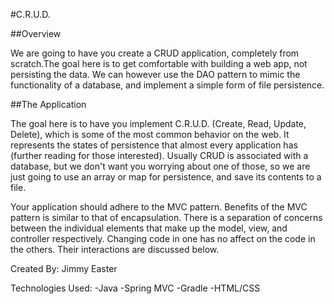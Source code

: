 #C.R.U.D.


##Overview

We are going to have you create a CRUD application, completely from scratch.The goal here is to get comfortable with building a web app, not persisting the data. We can however use the DAO pattern to mimic the functionality of a database, and implement a simple form of file persistence.

##The Application

The goal here is to have you implement C.R.U.D. (Create, Read, Update, Delete), which is some of the most common behavior on the web. It represents the states of persistence that almost every application has (further reading for those interested). Usually CRUD is associated with a database, but we don't want you worrying about one of those, so we are just going to use an array or map for persistence, and save its contents to a file.

Your application should adhere to the MVC pattern. Benefits of the MVC pattern is similar to that of encapsulation. There is a separation of concerns between the individual elements that make up the model, view, and controller respectively. Changing code in one has no affect on the code in the others. Their interactions are discussed below.

Created By: Jimmy Easter

Technologies Used:
	-Java
	-Spring MVC
	-Gradle
	-HTML/CSS
	
